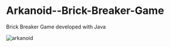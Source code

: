 # Arkanoid--Brick-Breaker-Game
Brick Breaker Game developed with Java 

![arkanoid](https://user-images.githubusercontent.com/107271196/174694359-97a0595d-844e-4d13-b725-6ee8706fdffe.png)
